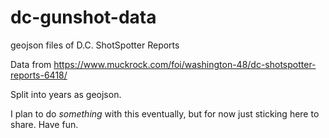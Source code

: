 dc-gunshot-data
===============

geojson files of D.C. ShotSpotter Reports

Data from https://www.muckrock.com/foi/washington-48/dc-shotspotter-reports-6418/

Split into years as geojson.

I plan to do *something* with this eventually, but for now just sticking here to share. Have fun.
